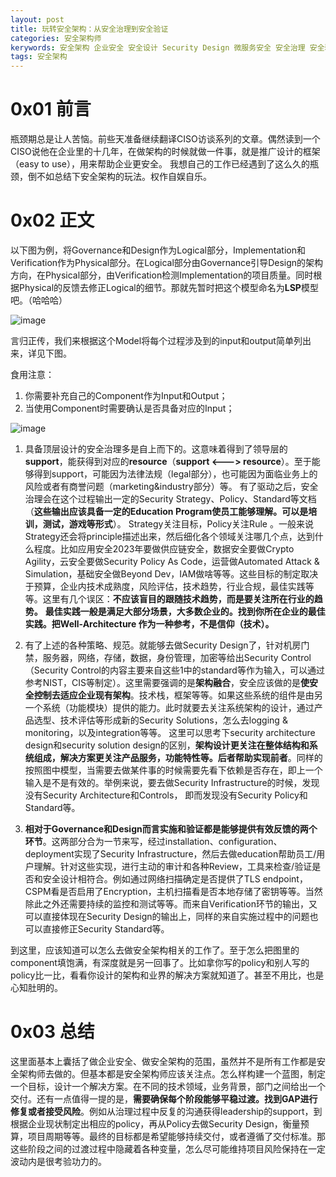 ```yaml
---
layout: post
title: 玩转安全架构：从安全治理到安全验证
categories: 安全架构师
kerywords: 安全架构 企业安全 安全设计 Security Design 微服务安全 安全治理 安全验证 
tags: 安全架构
---
```


# 0x01 前言

瓶颈期总是让人苦恼。前些天准备继续翻译CISO访谈系列的文章。偶然读到一个CISO说他在企业里的十几年，在做架构的时候就做一件事，就是推广设计的框架（easy to use），用来帮助企业更安全。 我想自己的工作已经遇到了这么久的瓶颈，倒不如总结下安全架构的玩法。权作自娱自乐。

# 0x02 正文

以下图为例，将Governance和Design作为Logical部分，Implementation和Verification作为Physical部分。在Logical部分由Governance引导Design的架构方向，在Physical部分，由Verification检测Implementation的项目质量。同时根据Physical的反馈去修正Logical的细节。那就先暂时把这个模型命名为**LSP**模型吧。（哈哈哈）

![image](https://user-images.githubusercontent.com/12653147/217746259-1b5a9b78-b47d-4d84-a881-01f6f8c27a7f.png)

言归正传，我们来根据这个Model将每个过程涉及到的input和output简单列出来，详见下图。

食用注意： 
1. 你需要补充自己的Component作为Input和Output；
2. 当使用Component时需要确认是否具备对应的Input；

![image](https://user-images.githubusercontent.com/12653147/217699918-d37356c1-c00a-4ddc-b2c7-7dbe2a2c0881.png)

1. 具备顶层设计的安全治理多是自上而下的。这意味着得到了领导层的**support**，能获得到对应的**resource**（**support <---> resource**）。至于能够得到support，可能因为法律法规（legal部分），也可能因为面临业务上的风险或者有商誉问题（marketing&industry部分）等。
有了驱动之后，安全治理会在这个过程输出一定的Security Strategy、Policy、Standard等文档（**这些输出应该具备一定的Education Program使员工能够理解。可以是培训，测试，游戏等形式**）。
Strategy关注目标，Policy关注Rule 。一般来说Strategy还会将principle描述出来，然后细化各个领域关注哪几个点，达到什么程度。比如应用安全2023年要做供应链安全，数据安全要做Crypto Agility，云安全要做Security Policy As Code，运营做Automated Attack & Simulation，基础安全做Beyond Dev，IAM做啥等等。这些目标的制定取决于预算，企业内技术成熟度，风险评估，技术趋势，行业合规，最佳实践等等。这里有几个误区：**不应该盲目的跟随技术趋势，而是要关注所在行业的趋势。** **最佳实践一般是满足大部分场景，大多数企业的。找到你所在企业的最佳实践。把Well-Architecture 作为一种参考，不是信仰（技术）。**

2. 有了上述的各种策略、规范。就能够去做Security Design了，针对机房门禁，服务器，网络，存储，数据，身份管理，加密等给出Security Control（Security Control的内容主要来自这些1中的standard等作为输入，可以通过参考NIST，CIS等制定）。这里需要强调的是**架构融合**，安全应该做的是**使安全控制去适应企业现有架构**。技术栈，框架等等。如果这些系统的组件是由另一个系统（功能模块）提供的能力。此时就要去关注系统架构的设计，通过产品选型、技术评估等形成新的Security Solutions，怎么去logging & monitoring，以及integration等等。 这里可以思考下security architecture design和security solution design的区别，**架构设计更关注在整体结构和系统组成，解决方案更关注产品服务，功能特性等。后者帮助实现前者**。同样的按照图中模型，当需要去做某件事的时候需要先看下依赖是否存在，即上一个输入是不是有效的。举例来说，要去做Security Infrastructure的时候，发现没有Security Architecture和Controls， 即而发现没有Security Policy和Standard等。

3. **相对于Governance和Design而言实施和验证都是能够提供有效反馈的两个环节**。这两部分合为一节来写，经过installation、configuration、deployment实现了Security Infrastructure，然后去做education帮助员工/用户理解。针对这些实现，进行主动的审计和各种Review，工具来检查/验证是否和安全设计相符合。例如通过网络扫描确定是否提供了TLS endpoint，CSPM看是否启用了Encryption，主机扫描看是否本地存储了密钥等等。当然除此之外还需要持续的监控和测试等等。而来自Verification环节的输出，又可以直接体现在Security Design的输出上，同样的来自实施过程中的问题也可以直接修正Security Standard等。

到这里，应该知道可以怎么去做安全架构相关的工作了。至于怎么把图里的component填饱满，有深度就是另一回事了。比如拿你写的policy和别人写的policy比一比，看看你设计的架构和业界的解决方案就知道了。甚至不用比，也是心知肚明的。

# 0x03 总结

这里面基本上囊括了做企业安全、做安全架构的范围，虽然并不是所有工作都是安全架构师去做的。但基本都是安全架构师应该关注点。怎么样构建一个蓝图，制定一个目标，设计一个解决方案。在不同的技术领域，业务背景，部门之间给出一个交付。还有一点值得一提的是，**需要确保每个阶段能够平稳过渡。找到GAP进行修复或者接受风险**。例如从治理过程中反复的沟通获得leadership的support，到根据企业现状制定出相应的policy，再从Policy去做Security Design，衡量预算，项目周期等等。最终的目标都是希望能够持续交付，或者遵循了交付标准。那这些阶段之间的过渡过程中隐藏着各种变量，怎么尽可能维持项目风险保持在一定波动内是很考验功力的。